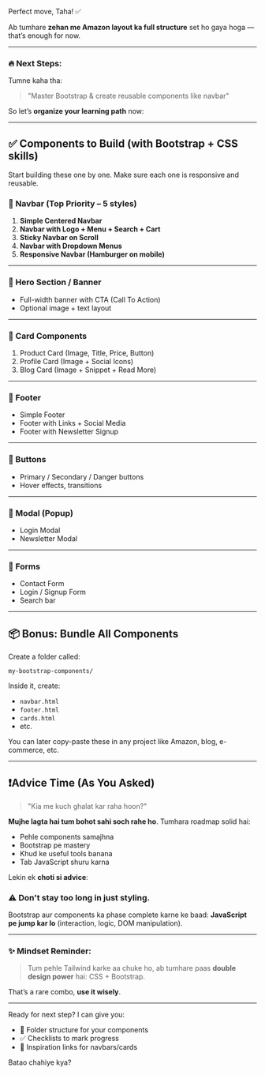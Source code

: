 Perfect move, Taha! ✅

Ab tumhare **zehan me Amazon layout ka full structure** set ho gaya hoga — that’s enough for now.

---

### 🔥 Next Steps:

Tumne kaha tha:

> "Master Bootstrap & create reusable components like navbar"

So let’s **organize your learning path** now:

---

## ✅ Components to Build (with Bootstrap + CSS skills)

Start building these one by one. Make sure each one is responsive and reusable.

### 🔹 Navbar (Top Priority – 5 styles)

1. **Simple Centered Navbar**
2. **Navbar with Logo + Menu + Search + Cart**
3. **Sticky Navbar on Scroll**
4. **Navbar with Dropdown Menus**
5. **Responsive Navbar (Hamburger on mobile)**

---

### 🔹 Hero Section / Banner

* Full-width banner with CTA (Call To Action)
* Optional image + text layout

---

### 🔹 Card Components

1. Product Card (Image, Title, Price, Button)
2. Profile Card (Image + Social Icons)
3. Blog Card (Image + Snippet + Read More)

---

### 🔹 Footer

* Simple Footer
* Footer with Links + Social Media
* Footer with Newsletter Signup

---

### 🔹 Buttons

* Primary / Secondary / Danger buttons
* Hover effects, transitions

---

### 🔹 Modal (Popup)

* Login Modal
* Newsletter Modal

---

### 🔹 Forms

* Contact Form
* Login / Signup Form
* Search bar

---

## 📦 Bonus: Bundle All Components

Create a folder called:

```
my-bootstrap-components/
```

Inside it, create:

* `navbar.html`
* `footer.html`
* `cards.html`
* etc.

You can later copy-paste these in any project like Amazon, blog, e-commerce, etc.

---

## ❗Advice Time (As You Asked)

> "Kia me kuch ghalat kar raha hoon?"

**Mujhe lagta hai tum bohot sahi soch rahe ho**. Tumhara roadmap solid hai:

* Pehle components samajhna
* Bootstrap pe mastery
* Khud ke useful tools banana
* Tab JavaScript shuru karna

Lekin ek **choti si advice**:

### ⚠️ Don't stay too long in just styling.

Bootstrap aur components ka phase complete karne ke baad:
**JavaScript pe jump kar lo** (interaction, logic, DOM manipulation).

---

### ✨ Mindset Reminder:

> Tum pehle Tailwind karke aa chuke ho, ab tumhare paas **double design power** hai: CSS + Bootstrap.

That’s a rare combo, **use it wisely**.

---

Ready for next step? I can give you:

* 📁 Folder structure for your components
* ✅ Checklists to mark progress
* 📸 Inspiration links for navbars/cards

Batao chahiye kya?
